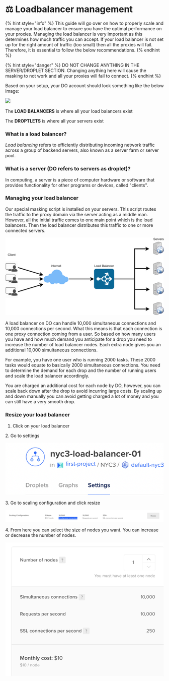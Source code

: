 # ⚖ Loadbalancer management

{% hint style="info" %}
This guide will go over on how to properly scale and manage your load balancer to ensure you have the optimal performance on your proxies. Managing the load balancer is very important as this determines how much traffic you can accept. If your load balancer is not set up for the right amount of traffic (too small) then all the proxies will fail. Therefore, it is essential to follow the below recommendations.&#x20;
{% endhint %}

{% hint style="danger" %}
DO NOT CHANGE ANYTHING IN THE SERVER/DROPLET SECTION. Changing anything here will cause the masking to not work and all your proxies will fail to connect.
{% endhint %}

Based on your setup, your DO account should look something like the below image:

![](../.gitbook/assets/Screen\_Shot\_2022-02-23\_at\_10.22.07\_AM.png)

The **LOAD BALANCERS** is where all your load balancers exist

The **DROPTLETS** is where all your servers exist



### What is a load balancer?

_Load balancing_ refers to efficiently distributing incoming network traffic across a group of backend servers, also known as a server farm or server pool.

### What is a server (DO refers to servers as droplet)?

In computing, a server is a piece of computer hardware or software that provides functionality for other programs or devices, called "clients".

### Managing your load balancer

Our special masking script is installed on your servers. This script routes the traffic to the proxy domain via the server acting as a middle man. However, all the initial traffic comes to one main point which is the load balancers. Then the load balancer distributes this traffic to one or more connected servers.

![](<../.gitbook/assets/image (8).png>)

A load balancer on DO can handle 10,000 simultaneous connections and 10,000 connections per second. What this means is that each connection is one proxy connection coming from a user. So based on how many users you have and how much demand you anticipate for a drop you need to increase the number of load balancer nodes. Each extra node gives you an additional 10,000 simultaneous connections.&#x20;

For example, you have one user who is running 2000 tasks. These 2000 tasks would equate to basically 2000 simultaneous connections. You need to determine the demand for each drop and the number of running users and scale the load balancer accordingly.&#x20;

You are charged an additional cost for each node by DO, however, you can scale back down after the drop to avoid incurring large costs. By scaling up and down manually you can avoid getting charged a lot of money and you can still have a very smooth drop.



### Resize your load balancer

1. Click on your load balancer

2\. Go to settings

![](<../.gitbook/assets/Screen Shot 2022-03-20 at 3.44.21 PM.png>)

3\. Go to scaling configuration and click resize

![](<../.gitbook/assets/Screen Shot 2022-03-20 at 3.44.59 PM.png>)

4\. From here you can select the size of nodes you want. You can increase or decrease the number of nodes.

![](<../.gitbook/assets/Screen Shot 2022-03-20 at 3.45.33 PM (1).png>)
